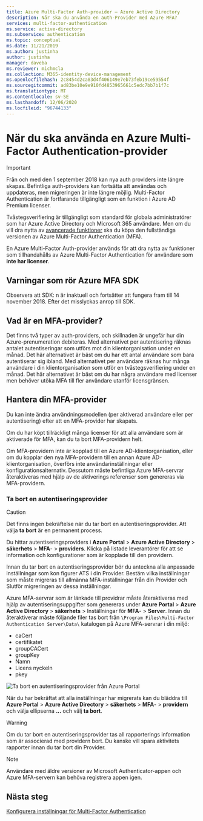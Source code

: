 ```yaml
---
title: Azure Multi-Factor Auth-provider – Azure Active Directory
description: När ska du använda en auth-Provider med Azure MFA?
services: multi-factor-authentication
ms.service: active-directory
ms.subservice: authentication
ms.topic: conceptual
ms.date: 11/21/2019
ms.author: justinha
author: justinha
manager: daveba
ms.reviewer: michmcla
ms.collection: M365-identity-device-management
ms.openlocfilehash: 2c8454d2ca83d4f406149e7eb73feb19ce59554f
ms.sourcegitcommit: ad83be10e9e910fd4853965661c5edc7bb7b1f7c
ms.translationtype: MT
ms.contentlocale: sv-SE
ms.lasthandoff: 12/06/2020
ms.locfileid: "96744133"
---
```

# <a name="when-to-use-an-azure-multi-factor-authentication-provider"></a>När du ska använda en Azure Multi-Factor Authentication-provider

> [!IMPORTANT]
> Från och med den 1 september 2018 kan nya auth providers inte längre skapas. Befintliga auth-providers kan fortsätta att användas och uppdateras, men migreringen är inte längre möjlig. Multi-Factor Authentication är fortfarande tillgängligt som en funktion i Azure AD Premium licenser.

Tvåstegsverifiering är tillgängligt som standard för globala administratörer som har Azure Active Directory och Microsoft 365 användare. Men om du vill dra nytta av [avancerade funktioner](howto-mfa-mfasettings.md) ska du köpa den fullständiga versionen av Azure Multi-Factor Authentication (MFA).

En Azure Multi-Factor Auth-provider används för att dra nytta av funktioner som tillhandahålls av Azure Multi-Factor Authentication för användare som **inte har licenser**.

## <a name="caveats-related-to-the-azure-mfa-sdk"></a>Varningar som rör Azure MFA SDK

Observera att SDK: n är inaktuell och fortsätter att fungera fram till 14 november 2018. Efter det misslyckas anrop till SDK.

## <a name="what-is-an-mfa-provider"></a>Vad är en MFA-provider?

Det finns två typer av auth-providers, och skillnaden är ungefär hur din Azure-prenumeration debiteras. Med alternativet per autentisering räknas antalet autentiseringar som utförs mot din klientorganisation under en månad. Det här alternativet är bäst om du har ett antal användare som bara autentiserar sig ibland. Med alternativet per användare räknas hur många användare i din klientorganisation som utför en tvåstegsverifiering under en månad. Det här alternativet är bäst om du har några användare med licenser men behöver utöka MFA till fler användare utanför licensgränsen.

## <a name="manage-your-mfa-provider"></a>Hantera din MFA-provider

Du kan inte ändra användningsmodellen (per aktiverad användare eller per autentisering) efter att en MFA-provider har skapats.

Om du har köpt tillräckligt många licenser för att alla användare som är aktiverade för MFA, kan du ta bort MFA-providern helt.

Om MFA-providern inte är kopplad till en Azure AD-klientorganisation, eller om du kopplar den nya MFA-providern till en annan Azure AD-klientorganisation, överförs inte användarinställningar eller konfigurationsalternativ. Dessutom måste befintliga Azure MFA-servrar återaktiveras med hjälp av de aktiverings referenser som genereras via MFA-providern.

### <a name="removing-an-authentication-provider"></a>Ta bort en autentiseringsprovider

> [!CAUTION]
> Det finns ingen bekräftelse när du tar bort en autentiseringsprovider. Att välja **ta bort** är en permanent process.

Du hittar autentiseringsproviders i **Azure Portal**  >  **Azure Active Directory**  >  **säkerhets**  >  **MFA**-  >  **providers**. Klicka på listade leverantörer för att se information och konfigurationer som är kopplade till den providern.

Innan du tar bort en autentiseringsprovider bör du anteckna alla anpassade inställningar som kon figurer ATS i din Provider. Bestäm vilka inställningar som måste migreras till allmänna MFA-inställningar från din Provider och Slutför migreringen av dessa inställningar. 

Azure MFA-servrar som är länkade till providrar måste återaktiveras med hjälp av autentiseringsuppgifter som genereras under **Azure Portal**  >  **Azure Active Directory**  >  **säkerhets**  >  Inställningar för **MFA**-  >  **Server**. Innan du återaktiverar måste följande filer tas bort från `\Program Files\Multi-Factor Authentication Server\Data\` katalogen på Azure MFA-servrar i din miljö:

- caCert
- certifikatet
- groupCACert
- groupKey
- Namn
- Licens nyckeln
- pkey

![Ta bort en autentiseringsprovider från Azure Portal](./media/concept-mfa-authprovider/authentication-provider-removal.png)

När du har bekräftat att alla inställningar har migrerats kan du bläddra till **Azure Portal**  >  **Azure Active Directory**  >  **säkerhets**  >  **MFA**-  >  **providern** och välja ellipserna **...** och välj **ta bort**.

> [!WARNING]
> Om du tar bort en autentiseringsprovider tas all rapporterings information som är associerad med providern bort. Du kanske vill spara aktivitets rapporter innan du tar bort din Provider.

> [!NOTE]
> Användare med äldre versioner av Microsoft Authenticator-appen och Azure MFA-servern kan behöva registrera appen igen.

## <a name="next-steps"></a>Nästa steg

[Konfigurera inställningar för Multi-Factor Authentication](howto-mfa-mfasettings.md)

